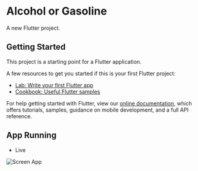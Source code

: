 # Alcohol or Gasoline

A new Flutter project.

## Getting Started

This project is a starting point for a Flutter application.

A few resources to get you started if this is your first Flutter project:

- [Lab: Write your first Flutter app](https://flutter.dev/docs/get-started/codelab)
- [Cookbook: Useful Flutter samples](https://flutter.dev/docs/cookbook)

For help getting started with Flutter, view our
[online documentation](https://flutter.dev/docs), which offers tutorials,
samples, guidance on mobile development, and a full API reference.

## App Running

- Live

![Screen App](https://user-images.githubusercontent.com/54339869/79819016-871a4900-835f-11ea-9eb1-e452a917b501.gif)
